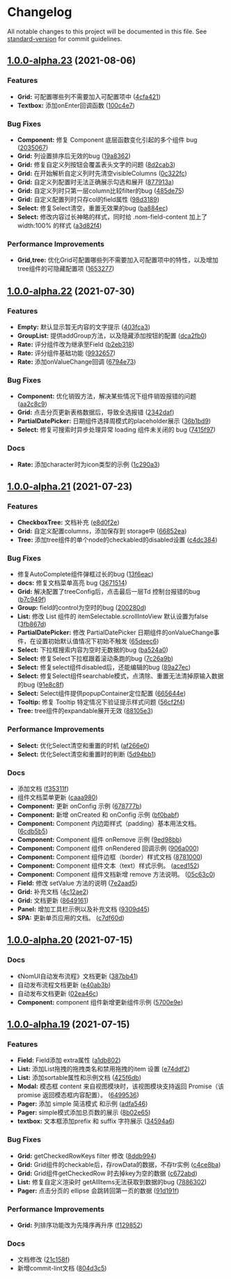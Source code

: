 # Changelog

All notable changes to this project will be documented in this file. See [standard-version](https://github.com/conventional-changelog/standard-version) for commit guidelines.

## [1.0.0-alpha.23](https://github.com/nomui/nomui/compare/v1.0.0-alpha.22...v1.0.0-alpha.23) (2021-08-06)


### Features

* **Grid:** 可配置哪些列不需要加入可配置项中 ([4cfa421](https://github.com/nomui/nomui/commit/4cfa4210948dddc05710e3204e34e462f11a9456))
* **Textbox:** 添加onEnter回调函数 ([100c4e7](https://github.com/nomui/nomui/commit/100c4e7fa183e02226cd59e3f7e284b7e1368749))


### Bug Fixes

* **Component:** 修复 Component 底层函数变化引起的多个组件 bug ([2035067](https://github.com/nomui/nomui/commit/2035067c3f46bcd9b746ac71b3e95401263a7b97))
* **Grid:** 列设置排序后无效的bug ([19a8362](https://github.com/nomui/nomui/commit/19a8362530b23ea28ec044a0349b2f03293c8d16))
* **Grid:** 修复自定义列按钮会覆盖表头文字的问题 ([8d2cab3](https://github.com/nomui/nomui/commit/8d2cab3e8d71e1b2021d1b5efad0694226912ec1))
* **Grid:** 在开始解析自定义列时先清空visibleColumns ([0c322fc](https://github.com/nomui/nomui/commit/0c322fc8551eea4e745984d403d20bd69faf1b7d))
* **Grid:** 自定义列配置时无法正确展示勾选和展开 ([877913a](https://github.com/nomui/nomui/commit/877913a9dbceb21a1d17af0c1f5e10c14d58e375))
* **Grid:** 自定义列时只第一层column比较filter的bug ([485de75](https://github.com/nomui/nomui/commit/485de753d8cd6a2dad537097bd336b6e64fb2839))
* **Grid:** 自定义配置列时只存col的field属性 ([98d3189](https://github.com/nomui/nomui/commit/98d3189eec79b5aeec0e96c3a1eb81a4cd18b48d))
* **Select:** 修复Select清空，重置无效果的bug ([ba884ec](https://github.com/nomui/nomui/commit/ba884ec23900918aa3fadec0b4d2b8c5358a88bb))
* **Select:** 修改内容过长神略的样式，同时给 .nom-field-content 加上了 width:100% 的样式 ([a3d82f4](https://github.com/nomui/nomui/commit/a3d82f40e9bc2b5f859d6993b53c6e7702c93f52))


### Performance Improvements

* **Grid,tree:** 优化Grid可配置哪些列不需要加入可配置项中的特性，以及增加tree组件的可隐藏配置项 ([1653277](https://github.com/nomui/nomui/commit/1653277d8e1c8fc48ef1f1ceb942c68dfb25aa62))

## [1.0.0-alpha.22](https://github.com/nomui/nomui/compare/v1.0.0-alpha.21...v1.0.0-alpha.22) (2021-07-30)


### Features

* **Empty:** 默认显示暂无内容的文字提示 ([403fca3](https://github.com/nomui/nomui/commit/403fca393e65e565dab2c9d12aaa1aca6da899eb))
* **GroupList:** 提供addGroup方法，以及隐藏添加按钮的配置 ([dca2fb0](https://github.com/nomui/nomui/commit/dca2fb077f5804dcf10087578c6694b41b88420c))
* **Rate:** 评分组件改为继承至Field ([b2eb318](https://github.com/nomui/nomui/commit/b2eb318d2902ade29316b5610bdd55ac941a1027))
* **Rate:** 评分组件基础功能 ([9932657](https://github.com/nomui/nomui/commit/9932657c5e7a3c759556d19b3f217564fe7dff49))
* **Rate:** 添加onValueChange回调 ([6794e73](https://github.com/nomui/nomui/commit/6794e734834bda21a94b7767a58b2a03da3773c3))


### Bug Fixes

* **Component:** 优化销毁方法，解决某些情况下组件销毁报错的问题 ([aa2c8c9](https://github.com/nomui/nomui/commit/aa2c8c9ff8dac701df9bf167bd2ac4758fdab0f9))
* **Grid:** 点击分页更新表格数据后，导致全选报错 ([2342daf](https://github.com/nomui/nomui/commit/2342daf04b98676b7b3142d0765e266a0da934fa))
* **PartialDatePicker:** 日期组件选择周模式的placeholder展示 ([36b1bd9](https://github.com/nomui/nomui/commit/36b1bd9fe7575759a0ea0f87b378836d3af99718))
* **Select:** 修复可搜索时异步处理异常 loading 组件未关闭的 bug ([7415f97](https://github.com/nomui/nomui/commit/7415f977e9b1cba7977f05098bef0fb80a560897))


### Docs

* **Rate:** 添加character时为icon类型的示例 ([1c290a3](https://github.com/nomui/nomui/commit/1c290a30ab093ace6a83a716754878b0b1f000df))

## [1.0.0-alpha.21](https://github.com/nomui/nomui/compare/v1.0.0-alpha.20...v1.0.0-alpha.21) (2021-07-23)


### Features

* **CheckboxTree:** 文档补充 ([e8d0f2e](https://github.com/nomui/nomui/commit/e8d0f2e8fc6b3b94a11a675ef9863b3d014029cf))
* **Grid:** 自定义配置columns，添加保存到 storage中 ([66852ea](https://github.com/nomui/nomui/commit/66852ea6cd0a7c77dc15687a52e00e0973f399ae))
* **Tree:** 添加tree组件的单个node的checkabled的disabled设置 ([c4dc384](https://github.com/nomui/nomui/commit/c4dc38422f36cfa494d9800c00d1a599a0be8d2f))


### Bug Fixes

* 修复AutoComplete组件弹框过长的bug ([13f6eac](https://github.com/nomui/nomui/commit/13f6eac8155614904cab076d5dbb81ae0b94a1f6))
* **docs:** 修复文档菜单高亮 bug ([3671514](https://github.com/nomui/nomui/commit/36715141ae3fc65c8ce74d803fc50b6007fe34e8))
* **Grid:**  解决配置了treeConfig后，点击最后一层Td 控制台报错的bug ([b7c949f](https://github.com/nomui/nomui/commit/b7c949f53b6b83a1e0752e674033e57fc6500326))
* **Group:** field的control为空时的bug ([200280d](https://github.com/nomui/nomui/commit/200280d57fbac69bce7c7d06a52c00898972aa46))
* **List:** 修改 List 组件的 itemSelectable.scrollIntoView 默认设置为false ([3fb867d](https://github.com/nomui/nomui/commit/3fb867d0cd07528adda97fcf96e00a6fbd8b4e74))
* **PartialDatePicker:** 修改 PartialDatePicker 日期组件的onValueChange事件，在设置初始默认值情况下初始不触发 ([65deec6](https://github.com/nomui/nomui/commit/65deec6f199873f228515b0f29909c1f9e870d4b))
* **Select:** 下拉框搜索内容为空时无数据的bug ([ba524a0](https://github.com/nomui/nomui/commit/ba524a0e99943565e5c87c72f7d0c1d706583c3b))
* **Select:** 修复Select下拉框跟着滚动条跑的bug ([7c26a9b](https://github.com/nomui/nomui/commit/7c26a9b38bb5d6ef594264e18054818fc533a0e8))
* **Select:** 修复select组件disabled后，还能编辑的bug ([89a27ec](https://github.com/nomui/nomui/commit/89a27ecc73906d31ab804506a02a32a2844fc9d3))
* **Select:** 修复Select组件searchable模式，点清除、重置无法清掉原输入数据的bug ([91e8c8f](https://github.com/nomui/nomui/commit/91e8c8f8ad3c4436ba4de8aa882e66f149dac7ce))
* **Select:** Select组件提供popupContainer定位配置 ([665644e](https://github.com/nomui/nomui/commit/665644eb132b08204b49d4d00999179da227236d))
* **Tooltip:** 修复 Tooltip 特定情况下验证提示样式问题 ([56cf2f4](https://github.com/nomui/nomui/commit/56cf2f46c71f0f9f0fb405887d78b415317cbd9d))
* **Tree:** tree组件的expandable展开无效 ([88105e3](https://github.com/nomui/nomui/commit/88105e31c757fde100c01701205dfde429d8df8d))


### Performance Improvements

* **Select:** 优化Select清空和重置的时机 ([af266e0](https://github.com/nomui/nomui/commit/af266e0e071f456a9a029fc64d3c781b1256e08a))
* **Select:** 优化Select清空和重置时的判断 ([5d94bb1](https://github.com/nomui/nomui/commit/5d94bb146e7d9fbf24031aa34d482ed84c3b2413))


### Docs

* 添加文档 ([f35311f](https://github.com/nomui/nomui/commit/f35311f4395644abcb12e9929e7cb56cbdf61a5e))
* 组件文档菜单更新 ([caaa980](https://github.com/nomui/nomui/commit/caaa98096bf670de56cdf827e9814b0e881af470))
* **Component:** 更新 onConfig 示例 ([678777b](https://github.com/nomui/nomui/commit/678777b744490052c001213cfc76cd22f1da72dc))
* **Component:** 新增 onCreated 和 onConfig 示例 ([bf0babf](https://github.com/nomui/nomui/commit/bf0babf8b54ceb3182b0717a2100d5fd5d5129e1))
* **Component:** Component 内边距样式（padding）基本用法文档。 ([6cdb5b5](https://github.com/nomui/nomui/commit/6cdb5b540ece069c0a25c0e75b7385130a64353d))
* **Component:** Component 组件 onRemove 示例 ([9ed98bb](https://github.com/nomui/nomui/commit/9ed98bbaa8dc0c5b69c46def88bc19c09f4f85da))
* **Component:** Component 组件 onRendered 回调示例 ([906a000](https://github.com/nomui/nomui/commit/906a000a23219837125c30324a4bc6ce94ed36f6))
* **Component:** Component 组件边框（border）样式文档 ([8781000](https://github.com/nomui/nomui/commit/87810002af96f758f268b4a25630d5483910a715))
* **Component:** Component 组件文本（text）样式示例。 ([aced152](https://github.com/nomui/nomui/commit/aced1524e8dc255e8d847dda9b924f4437a8b33e))
* **Component:** Component 组件文档新增 remove 方法说明。 ([05c63c0](https://github.com/nomui/nomui/commit/05c63c0ac2f0e10536dd1cf7881d581a5344b843))
* **Field:** 修改 setValue 方法的说明 ([7e2aad5](https://github.com/nomui/nomui/commit/7e2aad51b069f1ca570bee79513acac53d8f7fab))
* **Grid:** 补充文档 ([4c12ae2](https://github.com/nomui/nomui/commit/4c12ae2189c5824cda77530f095f2fcc1c973844))
* **Grid:** 文档更新 ([8649161](https://github.com/nomui/nomui/commit/864916115e96c4f19a2cc9c02ed601d888512e1b))
* **Panel:** 增加工具栏示例以及补充文档 ([9309d45](https://github.com/nomui/nomui/commit/9309d45fdb0b5da4afb057de41bf06bbf6aaa8bc))
* **SPA:** 更新单页应用的文档。 ([c7df60d](https://github.com/nomui/nomui/commit/c7df60dc3ea3cdd9505756e36a766d91a4e4d131))

## [1.0.0-alpha.20](https://github.com/nomui/nomui/compare/v1.0.0-alpha.19...v1.0.0-alpha.20) (2021-07-15)


### Docs

* 《NomUI自动发布流程》文档更新 ([387bb41](https://github.com/nomui/nomui/commit/387bb4141026a0aaddfdecf530cdf8f46609805a))
* 自动发布流程文档更新 ([e40ab3b](https://github.com/nomui/nomui/commit/e40ab3b9b7b13c642a57196c16b5305f6e803893))
* 自动发布文档更新 ([02ea46c](https://github.com/nomui/nomui/commit/02ea46c4368c60014a1df9517aaa99c67da098c2))
* **Component:** component 组件新增更新组件示例 ([5700e9e](https://github.com/nomui/nomui/commit/5700e9e78d535f175c4243a06d5650bc5017bde9))

## [1.0.0-alpha.19](https://github.com/nomui/nomui/compare/v1.0.0-alpha.18...v1.0.0-alpha.19) (2021-07-15)


### Features

* **Field:** Field添加 extra属性 ([a1db802](https://github.com/nomui/nomui/commit/a1db8029e3a141f8bad1752cbd1839e9c38e5e12))
* **List:**  添加List拖拽的拖拽类名和禁用拖拽的item 设置 ([e74ddf2](https://github.com/nomui/nomui/commit/e74ddf24af8f60b12b804fd9166388a6b8d3c7d0))
* **List:** 添加sortable属性和示例文档 ([425f6db](https://github.com/nomui/nomui/commit/425f6dbf7d48a9d5f3b4d994d4e759e6ab63c1f1))
* **Modal:** 模态框 content 来自视图模块时，该视图模块支持返回 Promise（该 promise 返回模态框内容配置）。 ([6499536](https://github.com/nomui/nomui/commit/64995364a817a5c9b34bbd94c054353853564145))
* **Pager:** 添加 simple 简洁模式 和示例 ([adfa546](https://github.com/nomui/nomui/commit/adfa5463042181f250bd4cde0b4afefb74ca042e))
* **Pager:** simple模式添加总页数的展示 ([8b02e65](https://github.com/nomui/nomui/commit/8b02e65f85430b795ecd329fc541e7a50599028d))
* **textbox:** 文本框添加prefix 和 suffix 字符展示 ([34594a6](https://github.com/nomui/nomui/commit/34594a6d0db704acccc4b8b9e45afb4c8fbff33f))


### Bug Fixes

* **Grid:** getCheckedRowKeys filter 修改 ([8ddb994](https://github.com/nomui/nomui/commit/8ddb9946719d8b4b2a85bd60b3e41c48cdbd1a2e))
* **Grid:** Grid组件的checkable后，存rowData的数据，不存tr实例 ([c4ce8ba](https://github.com/nomui/nomui/commit/c4ce8ba70157f4182885fc70d9a7f65672ab3b66))
* **Grid:** Grid组件getCheckedRow 时去掉key为空的数据 ([c672abd](https://github.com/nomui/nomui/commit/c672abd20912972edc7871a602d70bd181466959))
* **List:** 修复自定义渲染时 getAllItems无法获取到数据的bug ([7886302](https://github.com/nomui/nomui/commit/7886302cbfa628a23bbe1a7f820cdf4c5b55c2f8))
* **Pager:** 点击分页的 ellipse 会跳转回第一页的数据 ([91d191f](https://github.com/nomui/nomui/commit/91d191f4dc13215b7be59bba8cf852e1f07cb282))


### Performance Improvements

* **Grid:** 列排序功能改为先降序再升序 ([f129852](https://github.com/nomui/nomui/commit/f12985238ab34618deedd6a012714fb49cd0db6b))


### Docs

* 文档修改 ([21c158f](https://github.com/nomui/nomui/commit/21c158f76cf4a99978011f2e89ec60f7d848b2c4))
* 新增commit-lint文档 ([804d3c5](https://github.com/nomui/nomui/commit/804d3c53a10713cd6f9d49880b876ad2cee316c9))

